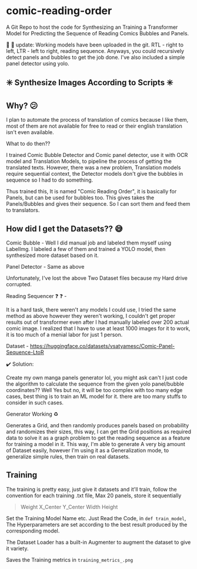 # comic-reading-order
A Git Repo to host the code for Synthesizing an Training a Transformer Model for Predicting the Sequence of Reading Comics Bubbles and Panels. 

:star2: :star2: update: Working models have been uploaded in the git. RTL - right to left, LTR - left to right, reading sequence. Anyways, you could recursively detect panels and bubbles to get the job done. I've also included a simple panel detector using yolo.

## :eight_spoked_asterisk: Synthesize Images According to Scripts :eight_spoked_asterisk:
## Why? :confused:
I plan to automate the process of translation of comics because I like them, most of them are not available for free to read or their english translation isn't even available.

What to do then??

I trained Comic Bubble Detector and Comic panel detector, use it with OCR model and Translation Models, to pipeline the process of getting the translated texts. However, there was a new problem, Translation models require sequential context, the Detector models don't give the bubbles in sequence so I had to do something. 

Thus trained this, It is named "Comic Reading Order", it is basically for Panels, but can be used for bubbles too. This gives takes the Panels/Bubbles and gives their sequence. So I can sort them and feed them to translators.

## How did I get the Datasets?? :sweat_smile:

Comic Bubble - Well I did manual job and labeled them myself using LabelImg. I labeled a few of them and trained a YOLO model, then synthesized more dataset based on it.

Panel Detector - Same as above

Unfortunately, I've lost the above Two Dataset files because my Hard drive corrupted.

Reading Sequencer :question: :question: - 

It is a hard task, there weren't any models I could use, I tried the same method as above however they weren't working, I couldn't get proper results out of transformer even after I had manually labeled over 200 actual comic image. I realized that I have to use at least 1000 images for it to work, it is too much of a menial labor for just 1 person.

Dataset - https://huggingface.co/datasets/vsatyamesc/Comic-Panel-Sequence-LtoR 

:heavy_check_mark: Solution: 

Create my own manga panels generator lol, you might ask can't I just code the algorithm to calculate the sequence from the given yolo panel/bubble coordinates?? Well Yes but no, it will be too complex with too many edge cases, best thing is to train an ML model for it. there are too many stuffs to consider in such cases.

Generator Working :recycle:

Generates a Grid, and then randomly produces panels based on probability and randomizes their sizes, this way, I can get the Grid positions as required data to solve it as a graph problem to get the reading sequence as a feature for training a model in it. This way, I'm able to generate A very big amount of Dataset easily, however I'm using it as a Generalization mode, to generalize simple rules, then train on real datasets.

## Training

The training is pretty easy, just give it datasets and it'll train, follow the convention
for each training .txt file, Max 20 panels, store it sequentially
> Weight X_Center Y_Center Width Height

Set the Training Model Name etc. Just Read the Code, in ```def train_model```, The Hyperparameters are set according to the best result produced by the corresponding model.

The Dataset Loader has a built-in Augmenter to augment the dataset to give it variety.

Saves the Training metrics in ```training_metrics_.png```
